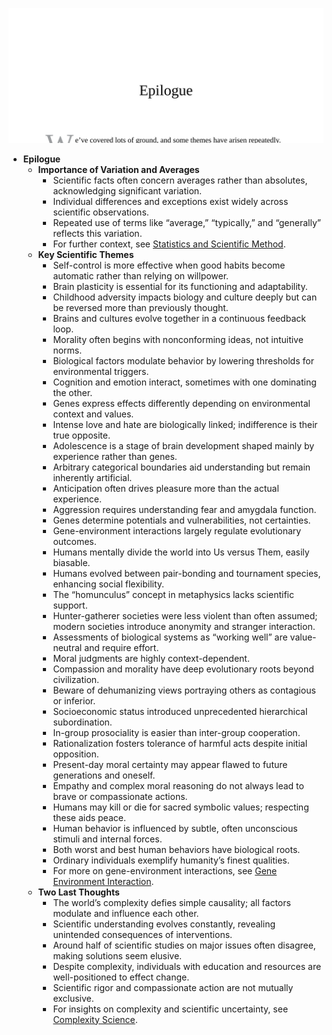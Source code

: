 ![18-epilogue](18-epilogue.best.png)

- **Epilogue**
  - **Importance of Variation and Averages**
    - Scientific facts often concern averages rather than absolutes, acknowledging significant variation.
    - Individual differences and exceptions exist widely across scientific observations.
    - Repeated use of terms like “average,” “typically,” and “generally” reflects this variation.
    - For further context, see [Statistics and Scientific Method](https://www.ncbi.nlm.nih.gov/pmc/articles/PMC4761016/).
  - **Key Scientific Themes**
    - Self-control is more effective when good habits become automatic rather than relying on willpower.
    - Brain plasticity is essential for its functioning and adaptability.
    - Childhood adversity impacts biology and culture deeply but can be reversed more than previously thought.
    - Brains and cultures evolve together in a continuous feedback loop.
    - Morality often begins with nonconforming ideas, not intuitive norms.
    - Biological factors modulate behavior by lowering thresholds for environmental triggers.
    - Cognition and emotion interact, sometimes with one dominating the other.
    - Genes express effects differently depending on environmental context and values.
    - Intense love and hate are biologically linked; indifference is their true opposite.
    - Adolescence is a stage of brain development shaped mainly by experience rather than genes.
    - Arbitrary categorical boundaries aid understanding but remain inherently artificial.
    - Anticipation often drives pleasure more than the actual experience.
    - Aggression requires understanding fear and amygdala function.
    - Genes determine potentials and vulnerabilities, not certainties.
    - Gene-environment interactions largely regulate evolutionary outcomes.
    - Humans mentally divide the world into Us versus Them, easily biasable.
    - Humans evolved between pair-bonding and tournament species, enhancing social flexibility.
    - The “homunculus” concept in metaphysics lacks scientific support.
    - Hunter-gatherer societies were less violent than often assumed; modern societies introduce anonymity and stranger interaction.
    - Assessments of biological systems as “working well” are value-neutral and require effort.
    - Moral judgments are highly context-dependent.
    - Compassion and morality have deep evolutionary roots beyond civilization.
    - Beware of dehumanizing views portraying others as contagious or inferior.
    - Socioeconomic status introduced unprecedented hierarchical subordination.
    - In-group prosociality is easier than inter-group cooperation.
    - Rationalization fosters tolerance of harmful acts despite initial opposition.
    - Present-day moral certainty may appear flawed to future generations and oneself.
    - Empathy and complex moral reasoning do not always lead to brave or compassionate actions.
    - Humans may kill or die for sacred symbolic values; respecting these aids peace.
    - Human behavior is influenced by subtle, often unconscious stimuli and internal forces.
    - Both worst and best human behaviors have biological roots.
    - Ordinary individuals exemplify humanity’s finest qualities.
    - For more on gene-environment interactions, see [Gene Environment Interaction](https://www.nature.com/scitable/topicpage/gene-environment-interactions-809/).
  - **Two Last Thoughts**
    - The world’s complexity defies simple causality; all factors modulate and influence each other.
    - Scientific understanding evolves constantly, revealing unintended consequences of interventions.
    - Around half of scientific studies on major issues often disagree, making solutions seem elusive.
    - Despite complexity, individuals with education and resources are well-positioned to effect change.
    - Scientific rigor and compassionate action are not mutually exclusive.
    - For insights on complexity and scientific uncertainty, see [Complexity Science](https://www.cambridge.org/core/journals/european-journal-of-complexity/article/complexity-science/39245C64E919C1DDE2654D6849543E8E).
